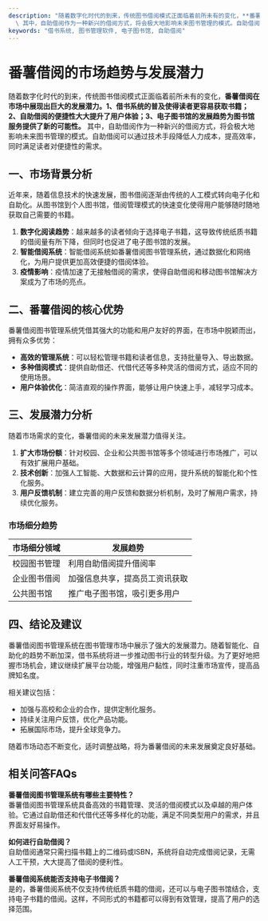 ```yaml
---
description: "随着数字化时代的到来，传统图书借阅模式正面临着前所未有的变化，**番薯借阅在市场中展现出巨大的发展潜力。1、借书系统的普及使得读者更容易获取书籍；2、自助借阅的便捷性大大提升了用户体验；3、电子图书馆的发展趋势为图书馆服务提供了新的可能性。**\
  \ 其中，自助借阅作为一种新兴的借阅方式，将会极大地影响未来图书管理的模式。自助借阅可以通过技术手段降低人力成本，提高效率，同时满足读者对便捷性的需求。 "
keywords: "借书系统, 图书管理软件, 电子图书馆, 自助借阅"
---
```

# 番薯借阅的市场趋势与发展潜力

随着数字化时代的到来，传统图书借阅模式正面临着前所未有的变化，**番薯借阅在市场中展现出巨大的发展潜力。1、借书系统的普及使得读者更容易获取书籍；2、自助借阅的便捷性大大提升了用户体验；3、电子图书馆的发展趋势为图书馆服务提供了新的可能性。** 其中，自助借阅作为一种新兴的借阅方式，将会极大地影响未来图书管理的模式。自助借阅可以通过技术手段降低人力成本，提高效率，同时满足读者对便捷性的需求。 

## 一、市场背景分析

近年来，随着信息技术的快速发展，图书借阅逐渐由传统的人工模式转向电子化和自助化。从图书馆到个人图书馆，借阅管理模式的快速变化使得用户能够随时随地获取自己需要的书籍。

1. **数字化阅读趋势**：越来越多的读者倾向于选择电子书籍，这导致传统纸质书籍的借阅量有所下降，但同时也促进了电子图书馆的发展。
2. **智能借阅系统**：智能借阅系统如番薯借阅图书管理系统，通过数据化和网络化，为用户提供更加高效便捷的借阅体验。
3. **疫情影响**：疫情加速了无接触借阅的需求，使得自助借阅和移动图书馆解决方案成为了市场的亮点。

## 二、番薯借阅的核心优势

番薯借阅图书管理系统凭借其强大的功能和用户友好的界面，在市场中脱颖而出，拥有众多优势：

- **高效的管理系统**：可以轻松管理书籍和读者信息，支持批量导入、导出数据。
- **多种借阅模式**：提供自助借还、代借代还等多种灵活的借阅方式，适应不同的使用场景。
- **用户体验优化**：简洁直观的操作界面，能够让用户快速上手，减轻学习成本。

## 三、发展潜力分析

随着市场需求的变化，番薯借阅的未来发展潜力值得关注。

1. **扩大市场份额**：针对校园、企业和公共图书馆等多个领域进行市场推广，可以有效扩展用户基础。
2. **技术创新**：加强人工智能、大数据和云计算的应用，提升系统的智能化和个性化服务。
3. **用户反馈机制**：建立完善的用户反馈和数据分析机制，及时了解用户需求，持续优化服务。

### 市场细分趋势

| 市场细分领域 | 发展趋势 | 
|--------------|----------|
| 校园图书管理 | 利用自助借阅提升借阅率 |
| 企业图书借阅 | 加强信息共享，提高员工资讯获取 |
| 公共图书馆   | 推广电子图书馆，吸引更多用户 |

## 四、结论及建议

番薯借阅图书管理系统在图书管理市场中展示了强大的发展潜力。随着智能化、自助化的趋势不断加深，借书系统将进一步推动图书行业的转型升级。为了更好地把握市场机会，建议继续扩展平台功能，增强用户黏性，同时注重市场宣传，提高品牌知名度。

相关建议包括：
- 加强与高校和企业的合作，提供定制化服务。
- 持续关注用户反馈，优化产品功能。
- 拓展国际市场，提升全球竞争力。

随着市场动态不断变化，适时调整战略，将为番薯借阅的未来发展奠定良好基础。 

## 相关问答FAQs

**番薯借阅图书管理系统有哪些主要特性？**  
番薯借阅图书管理系统具备高效的书籍管理、灵活的借阅模式以及卓越的用户体验。它通过自助借还和代借代还等多样化的功能，满足不同类型用户的需求，并且界面友好易操作。

**如何进行自助借阅？**  
自助借阅通常只需扫描书籍上的二维码或ISBN，系统将自动完成借阅记录，无需人工干预，大大提高了借阅的便利性。

**番薯借阅系统能否支持电子书借阅？**  
是的，番薯借阅系统不仅支持传统纸质书籍的借阅，还可以与电子图书馆结合，支持电子书籍的借阅。这样，不同形式的书籍都可以得到有效管理，提高了用户的选择范围。
